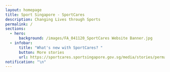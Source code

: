 ```yaml
---
layout: homepage
title: Sport Singapore - SportCares
description: Changing Lives through Sports
permalink: /
sections:
  - hero:
      background: /images/FA_041120_SportCares Website Banner.jpg
  - infobar:
      title: "What's new with SportCares? "
      button: More stories
      url: https://sportcares.sportsingapore.gov.sg/media/stories/permalink
notification: "\n"
---
```

